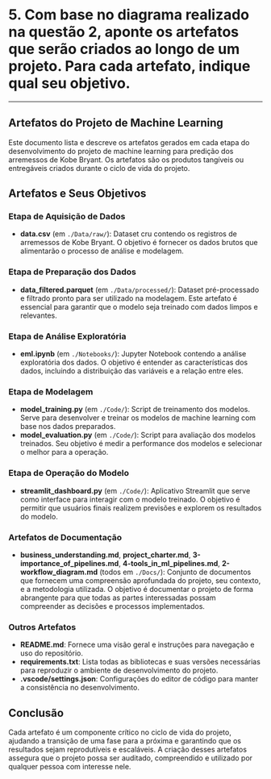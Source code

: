 # 5. Com base no diagrama realizado na questão 2, aponte os artefatos que serão criados ao longo de um projeto. Para cada artefato, indique qual seu objetivo.
---

## Artefatos do Projeto de Machine Learning

Este documento lista e descreve os artefatos gerados em cada etapa do desenvolvimento do projeto de machine learning para predição dos arremessos de Kobe Bryant. Os artefatos são os produtos tangíveis ou entregáveis criados durante o ciclo de vida do projeto.

## Artefatos e Seus Objetivos

### Etapa de Aquisição de Dados
- **data.csv** (em `./Data/raw/`): Dataset cru contendo os registros de arremessos de Kobe Bryant. O objetivo é fornecer os dados brutos que alimentarão o processo de análise e modelagem.

### Etapa de Preparação dos Dados
- **data_filtered.parquet** (em `./Data/processed/`): Dataset pré-processado e filtrado pronto para ser utilizado na modelagem. Este artefato é essencial para garantir que o modelo seja treinado com dados limpos e relevantes.

### Etapa de Análise Exploratória
- **eml.ipynb** (em `./Notebooks/`): Jupyter Notebook contendo a análise exploratória dos dados. O objetivo é entender as características dos dados, incluindo a distribuição das variáveis e a relação entre eles.

### Etapa de Modelagem
- **model_training.py** (em `./Code/`): Script de treinamento dos modelos. Serve para desenvolver e treinar os modelos de machine learning com base nos dados preparados.
- **model_evaluation.py** (em `./Code/`): Script para avaliação dos modelos treinados. Seu objetivo é medir a performance dos modelos e selecionar o melhor para a operação.

### Etapa de Operação do Modelo
- **streamlit_dashboard.py** (em `./Code/`): Aplicativo Streamlit que serve como interface para interagir com o modelo treinado. O objetivo é permitir que usuários finais realizem previsões e explorem os resultados do modelo.

### Artefatos de Documentação
- **business_understanding.md**, **project_charter.md**, **3-importance_of_pipelines.md**, **4-tools_in_ml_pipelines.md**, **2-workflow_diagram.md** (todos em `./Docs/`): Conjunto de documentos que fornecem uma compreensão aprofundada do projeto, seu contexto, e a metodologia utilizada. O objetivo é documentar o projeto de forma abrangente para que todas as partes interessadas possam compreender as decisões e processos implementados.

### Outros Artefatos
- **README.md**: Fornece uma visão geral e instruções para navegação e uso do repositório.
- **requirements.txt**: Lista todas as bibliotecas e suas versões necessárias para reproduzir o ambiente de desenvolvimento do projeto.
- **.vscode/settings.json**: Configurações do editor de código para manter a consistência no desenvolvimento.

## Conclusão

Cada artefato é um componente crítico no ciclo de vida do projeto, ajudando a transição de uma fase para a próxima e garantindo que os resultados sejam reprodutíveis e escaláveis. A criação desses artefatos assegura que o projeto possa ser auditado, compreendido e utilizado por qualquer pessoa com interesse nele.

